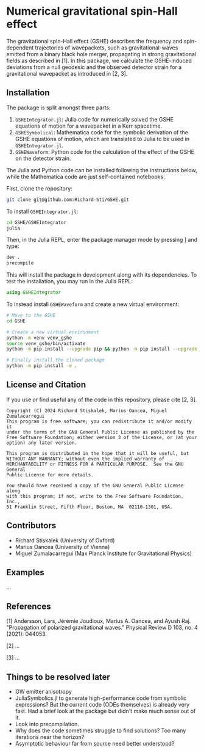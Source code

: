 # Numerical gravitational spin-Hall effect

The gravitational spin-Hall effect (GSHE) describes the frequency and spin-dependent trajectories of wavepackets, such as gravitational-waves emitted from a binary black hole merger, propagating in strong gravitational fields as described in [1]. In this  package, we calculate the GSHE-induced deviations from a null geodesic and the observed detector strain for a gravitational wavepacket as introduced in [2, 3].


## Installation
The package is split amongst three parts:
1. `GSHEIntegrator.jl`: Julia code for numerically solved the GSHE equations of motion for a wavepacket in a Kerr spacetime.
2. `GSHESymbolical`: Mathematica code for the symbolic derivation of the GSHE equations of motion, which are translated to Julia to be used in `GSHEIntegrator.jl`.
3. `GSHEWaveform`: Python code for the calculation of the effect of the GSHE on the detector strain.

The Julia and Python code can be installed following the instructions below, while the Mathematica code are just self-contained notebooks.


First, clone the repository:
```bash
git clone git@github.com:Richard-Sti/GSHE.git
```

To install `GSHEIntegrator.jl`:
```bash
cd GSHE/GSHEIntegrator
julia
```
Then, in the Julia REPL, enter the package manager mode by pressing ] and type:
```bash
dev .
precompile
```

This will install the package in development along with its dependencies. To test the installation, you may run in the Julia REPL:
```julia
using GSHEIntegrator
```

To instead install `GSHEWaveform` and create a new virtual environment:
```bash
# Move to the GSHE
cd GSHE

# Create a new virtual environment
python -m venv venv_gshe
source venv_gshe/bin/activate
python -m pip install --upgrade pip && python -m pip install --upgrade setuptools

# Finally install the cloned package
python -m pip install -e .
```


## License and Citation
If you use or find useful any of the code in this repository, please cite [2, 3].

```
Copyright (C) 2024 Richard Stiskalek, Marius Oancea, Miguel Zumalacarregui
This program is free software; you can redistribute it and/or modify it
under the terms of the GNU General Public License as published by the
Free Software Foundation; either version 3 of the License, or (at your
option) any later version.

This program is distributed in the hope that it will be useful, but
WITHOUT ANY WARRANTY; without even the implied warranty of
MERCHANTABILITY or FITNESS FOR A PARTICULAR PURPOSE.  See the GNU General
Public License for more details.

You should have received a copy of the GNU General Public License along
with this program; if not, write to the Free Software Foundation, Inc.,
51 Franklin Street, Fifth Floor, Boston, MA  02110-1301, USA.
```


## Contributors
- Richard Stiskalek (University of Oxford)
- Marius Oancea (University of Vienna)
- Miguel Zumalacarregui (Max Planck Institute for Gravitational Physics)


## Examples
...

## References
[1] Andersson, Lars, Jérémie Joudioux, Marius A. Oancea, and Ayush Raj. "Propagation of polarized gravitational waves." Physical Review D 103, no. 4 (2021): 044053.

[2] ...

[3] ...


## Things to be resolved later
- GW emitter anisotropy
- JuliaSymbolics.jl to generate high-performance code from symbolic expressions? But the current code (ODEs themselves) is already very fast. Had a brief look at the package but didn't make much sense out of it.
- Look into precompilation.
- Why does the code sometimes struggle to find solutions? Too many iterations near the horizon?
- Asymptotic behaviour far from source need better understood?


